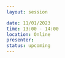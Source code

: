 ```yaml
---
layout: session

date: 11/01/2023
time: 13:00 - 14:00
location: Online
presenter:
status: upcoming
---
```

